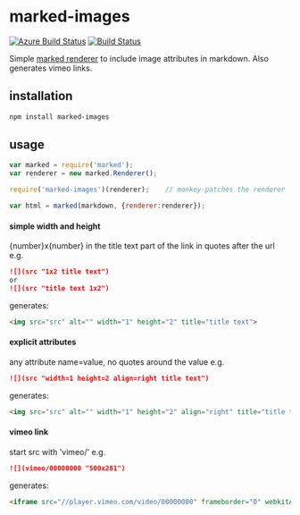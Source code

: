 # marked-images
[![Azure Build Status](https://dev.azure.com/jldec/marked-images/_apis/build/status/jldec.marked-images?branchName=master)](https://dev.azure.com/jldec/marked-images/_build/latest?definitionId=1&branchName=master)
[![Build Status](https://travis-ci.org/jldec/marked-images.svg?branch=master)](https://travis-ci.org/jldec/marked-images)

Simple [marked renderer](https://marked.js.org/#/USING_PRO.md#renderer) to include image attributes in markdown.
Also generates vimeo links.

## installation

```sh
npm install marked-images
```

## usage

```javascript
var marked = require('marked');
var renderer = new marked.Renderer();

require('marked-images')(renderer);    // monkey-patches the renderer

var html = marked(markdown, {renderer:renderer});
```

#### simple width and height
{number}x{number} in the title text part of the link in quotes after the url e.g.

```md
![](src "1x2 title text")
or
![](src "title text 1x2")
```

generates:
```html
<img src="src" alt="" width="1" height="2" title="title text">
```

#### explicit attributes
any attribute name=value, no quotes around the value e.g.

```md
![](src "width=1 height=2 align=right title text")
```

generates:
```html
<img src="src" alt="" width="1" height="2" align="right" title="title text">
```

#### vimeo link
start src with 'vimeo/' e.g.

```md
![](vimeo/00000000 "500x281")
```

generates:
```html
<iframe src="//player.vimeo.com/video/00000000" frameborder="0" webkitAllowFullScreen mozallowfullscreen allowFullScreen width="500" height="281"></iframe>
```

